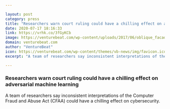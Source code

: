 ```yaml
---

layout: post
category: press
title: "Researchers warn court ruling could have a chilling effect on adversarial machine learning"
date: 2020-07-17 18:16:33
link: https://vrhk.co/3fGyKCb
image: https://venturebeat.com/wp-content/uploads/2017/06/oblique_facade_2_us_supreme_court.jpg?w=1200&strip=all
domain: venturebeat.com
author: "VentureBeat"
icon: https://venturebeat.com/wp-content/themes/vb-news/img/favicon.ico
excerpt: "A team of researchers say inconsistent interpretations of the Computer Fraud and Abuse Act (CFAA) could have a chilling effect on cybersecurity."

---
```


### Researchers warn court ruling could have a chilling effect on adversarial machine learning

A team of researchers say inconsistent interpretations of the Computer Fraud and Abuse Act (CFAA) could have a chilling effect on cybersecurity.